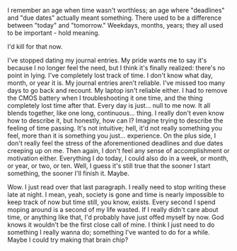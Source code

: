 I remember an age when time wasn't worthless; an age where "deadlines" and "due dates" actually meant something. There used to be a difference between "today" and "tomorrow." Weekdays, months, years; they all used to be important - hold meaning.

I'd kill for that now.

I've stopped dating my journal entries. My pride wants me to say it's because I no longer feel the need, but I think it's finally realized: there's no point in lying. I've completely lost track of time. I don't know what day, month, or year it is. My journal entries aren't reliable. I've missed too many days to go back and recount. My laptop isn't reliable either. I had to remove the CMOS battery when I troubleshooting it one time, and the thing completely lost time after that. Every day is just... null to me now. It all blends together, like one long, continuous... thing. I really don't even know how to describe it, but honestly, how can I? Imagine trying to describe the feeling of time passing. It's not intuitive; hell, it'd not really something you feel, more than it is something you just... experience.
On the plus side, I don't really feel the stress of the aforementioned deadlines and due dates creeping up on me. Then again, I don't feel any sense of accomplishment or motivation either. Everything I do today, I could also do in a week, or month, or year, or two, or ten. Well, I guess it's still true that the sooner I start something, the sooner I'll finish it. Maybe.

Wow. I just read over that last paragraph. I really need to stop writing these late at night.
I mean, yeah, society is gone and time is nearly impossible to keep track of now but time still, you know, exists. Every second I spend moping around is a second of my life wasted. If I really didn't care about time, or anything like that, I'd probably have just offed myself by now. God knows it wouldn't be the first close call of mine.
I think I just need to do something I really wanna do; something I've wanted to do for a while.
Maybe I could try making that brain chip?